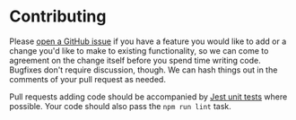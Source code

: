 # Contributing

Please [open a GitHub issue](https://github.com/klembot/twinejs/issues) if you
have a feature you would like to add or a change you'd like to make to existing
functionality, so we can come to agreement on the change itself before you spend
time writing code. Bugfixes don't require discussion, though. We can hash things
out in the comments of your pull request as needed.

Pull requests adding code should be accompanied by [Jest unit
tests](https://jestjs.io/) where possible. Your code should also pass the `npm
run lint` task.
